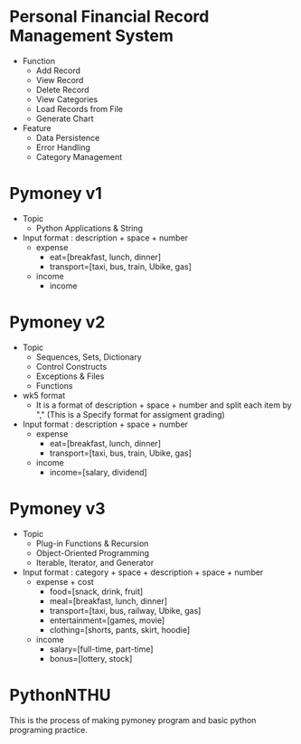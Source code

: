 # Personal Financial Record Management System
- Function
  - Add Record
  - View Record
  - Delete Record
  - View Categories
  - Load Records from File
  - Generate Chart
- Feature
  - Data Persistence
  - Error Handling
  - Category Management  

# Pymoney v1
- Topic
  - Python Applications & String
- Input format : description + space + number
  - expense  
      - eat=[breakfast, lunch, dinner]  
      - transport=[taxi, bus, train, Ubike, gas]
  - income 
      - income


# Pymoney v2
- Topic
  - Sequences, Sets, Dictionary
  - Control Constructs
  - Exceptions & Files
  - Functions
- wk5 format 
  - It is a format of description + space + number and split each item by "," (This is a Specify format for assigment grading)
- Input format : description + space + number
  - expense  
    - eat=[breakfast, lunch, dinner]  
    - transport=[taxi, bus, train, Ubike, gas]
  - income  
    - income=[salary, dividend]

# Pymoney v3
- Topic
  - Plug-in Functions & Recursion
  - Object-Oriented Programming
  - Iterable, Iterator, and Generator
- Input format : category + space + description + space + number
  - expense + cost 
    - food=[snack, drink, fruit]  
    - meal=[breakfast, lunch, dinner]  
    - transport=[taxi, bus, railway, Ubike, gas]  
    - entertainment=[games, movie]  
    - clothing=[shorts, pants, skirt, hoodie]
  - income
    - salary=[full-time, part-time]  
    - bonus=[lottery, stock]

# PythonNTHU
This is the process of making pymoney program and basic python programing practice.
